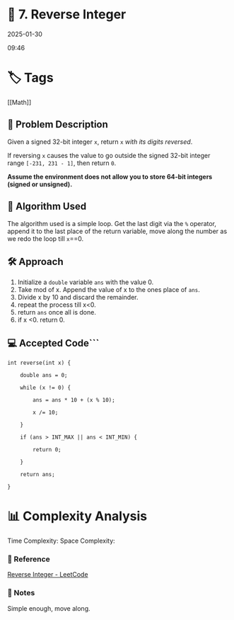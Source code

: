 # 📝 7. Reverse Integer
2025-01-30

09:46

# 🏷️ Tags

[[Math]]

## 📄 Problem Description
<!-- Briefly describe the problem statement here -->
Given a signed 32-bit integer `x`, return `x` _with its digits reversed_. 

If reversing `x` causes the value to go outside the signed 32-bit integer range `[-231, 231 - 1]`, then return `0`.

**Assume the environment does not allow you to store 64-bit integers (signed or unsigned).**

## 🧠 Algorithm Used
<!-- Describe the algorithm you used to solve the problem -->
The algorithm used is a simple loop. Get the last digit via the `%` operator, append it to the last place of the return variable, move along the number as we redo the loop till `x`==0.

## 🛠️ Approach
<!-- Explain your approach step-by-step -->

1. Initialize a `double` variable `ans` with the value 0. 
2. Take mod of x. Append the value of x to the ones place of `ans`. 
3. Divide x by 10 and discard the remainder.
4. repeat the process till x<0.
5. return `ans` once all is done.
6. if x <0. return 0.


## 💻 Accepted Code```


```
int reverse(int x) {

    double ans = 0;

    while (x != 0) {

        ans = ans * 10 + (x % 10);

        x /= 10;

    }

    if (ans > INT_MAX || ans < INT_MIN) {

        return 0;

    }

    return ans;

}
```

# 📊 Complexity Analysis
Time Complexity:
Space Complexity:


### 🔗 Reference
[Reverse Integer - LeetCode](https://leetcode.com/problems/reverse-integer/)
### 📝 Notes
Simple enough, move along.
